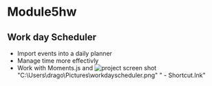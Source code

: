 # Module5hw

## Work day Scheduler

- Import events into a daily planner
- Manage time more effectivly
- Work with Moments.js and 
![project screen shot](./image/workdayscheduler.png)
"C:\Users\drago\Pictures\workdayscheduler.png"
" - Shortcut.lnk"